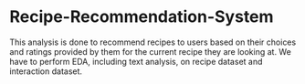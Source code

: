# Recipe-Recommendation-System
This analysis is done to recommend recipes to users based on their  choices and ratings provided by them for the current recipe they are  looking at.  We have to perform EDA, including text analysis, on recipe dataset  and interaction dataset.
